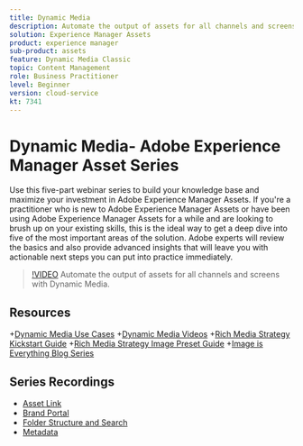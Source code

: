 ```yaml
---
title: Dynamic Media
description: Automate the output of assets for all channels and screens
solution: Experience Manager Assets
product: experience manager
sub-product: assets
feature: Dynamic Media Classic
topic: Content Management
role: Business Practitioner
level: Beginner
version: cloud-service
kt: 7341
---
```


# Dynamic Media- Adobe Experience Manager Asset Series

Use this five-part webinar series to build your knowledge base and maximize your investment in Adobe Experience Manager Assets. If you're a practitioner who is new to Adobe Experience Manager Assets or have been using Adobe Experience Manager Assets for a while and are looking to brush up on your existing skills, this is the ideal way to get a deep dive into five of the most important areas of the solution. Adobe experts will review the basics and also provide advanced insights that will leave you with actionable next steps you can put into practice immediately.

>[!VIDEO](https://video.tv.adobe.com/v/332132/?quality=12&learn=on&hidetitle=true)
Automate the output of assets for all channels and screens with Dynamic Media.

## Resources

+[Dynamic Media Use Cases](https://www.adobe.com/content/dam/acom/en/marketing-cloud/experience-manager/pdfs/dynamic-media_dynamic-media-classic-use-cases-2019.pdf)
+[Dynamic Media Videos](https://experienceleague.adobe.com/docs/experience-manager-learn/assets/dynamic-media/dynamic-media-overview-feature-video-use.html?lang=en#dynamic-media)
+[Rich Media Strategy Kickstart Guide](https://www.adobe.com/content/dam/www/us/en/experience-manager/pdfs/dynamic-media-kickstart-guide-2019.pdf)
+[Rich Media Strategy Image Preset Guide](https://www.adobe.com/content/dam/www/us/en/experience-manager/pdfs/dynamic-media-image-preset-guide.pdf)
+[Image is Everything Blog Series](https://blog.adobe.com/en/2019/04/11/image-is-everything-part-1-has-your-rich-media-strategy-expired.html#gs.iou0ek)

## Series Recordings

+ [Asset Link](asset-link.md)
+ [Brand Portal](brand-portal.md)
+ [Folder Structure and Search](folder-structure-search.md)
+ [Metadata](metadata.md)
